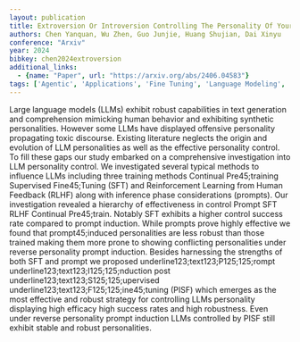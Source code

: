 ```yaml
---
layout: publication
title: Extroversion Or Introversion Controlling The Personality Of Your Large Language Models
authors: Chen Yanquan, Wu Zhen, Guo Junjie, Huang Shujian, Dai Xinyu
conference: "Arxiv"
year: 2024
bibkey: chen2024extroversion
additional_links:
  - {name: "Paper", url: "https://arxiv.org/abs/2406.04583"}
tags: ['Agentic', 'Applications', 'Fine Tuning', 'Language Modeling', 'Prompting', 'Reinforcement Learning', 'Security', 'Training Techniques']
---
```

Large language models (LLMs) exhibit robust capabilities in text generation and comprehension mimicking human behavior and exhibiting synthetic personalities. However some LLMs have displayed offensive personality propagating toxic discourse. Existing literature neglects the origin and evolution of LLM personalities as well as the effective personality control. To fill these gaps our study embarked on a comprehensive investigation into LLM personality control. We investigated several typical methods to influence LLMs including three training methods Continual Pre45;training Supervised Fine45;Tuning (SFT) and Reinforcement Learning from Human Feedback (RLHF) along with inference phase considerations (prompts). Our investigation revealed a hierarchy of effectiveness in control Prompt SFT RLHF Continual Pre45;train. Notably SFT exhibits a higher control success rate compared to prompt induction. While prompts prove highly effective we found that prompt45;induced personalities are less robust than those trained making them more prone to showing conflicting personalities under reverse personality prompt induction. Besides harnessing the strengths of both SFT and prompt we proposed underline123;text123;P125;125;rompt underline123;text123;I125;125;nduction post underline123;text123;S125;125;upervised underline123;text123;F125;125;ine45;tuning (PISF) which emerges as the most effective and robust strategy for controlling LLMs personality displaying high efficacy high success rates and high robustness. Even under reverse personality prompt induction LLMs controlled by PISF still exhibit stable and robust personalities.
